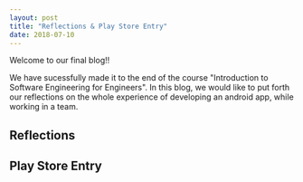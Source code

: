 ```yaml
---
layout: post
title: "Reflections & Play Store Entry"
date: 2018-07-10
---
```


Welcome to our final blog!! 

We have sucessfully made it to the end of the course "Introduction to Software Engineering for Engineers". In this blog, we would like to put forth our reflections on the whole experience of developing an android app, while working in a team.  


## Reflections



## Play Store Entry
